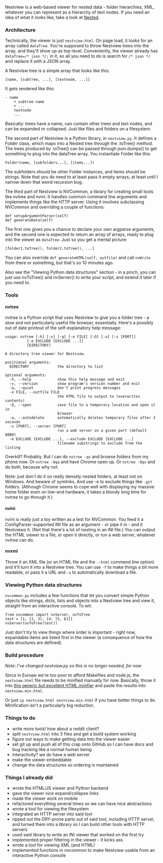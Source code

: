 Nestview is a web-based viewer for nested data - folder hierarchies, XML, whatever you can represent as a hierarchy of text nodes. If you need an idea of what it looks like, take a look at [Nested](http://orteil.dashnet.org/nested).

### Architecture

Technically, the viewer is just `nestview.html`. On page load, it looks for an array called `dataTree`. You're supposed to throw Nestview trees into the array, and they'll show up as top-level. Conveniently, the viewer already has `dataTree=/* json */;` in it, so all you need to do is search for `/* json */` and replace it with a JSON array.

A Nestview tree is a simple array that looks like this:

	[name, [subtree, ...], [textnode, ...]]

It gets rendered like this:

	- name
		+ subtree name
		+ ...
		textnode
		...

Basically: trees have a name, can contain other trees and text nodes, and can be expanded or collapsed. Just like files and folders on a filesystem.

The second part of Nestview is a Python library, in `nestview.py`. It defines a Folder class, which maps into a Nested tree through the .toTree() method. The trees produced by .toTree() can be passed through json.dumps() to get something to plug into the dataTree array. You instantiate Folder like this:

	Folder(name, [subfolders...], [items...])

The subfolders should be other Folder instances, and items should be strings. Note that you do need to at least pass it empty arrays, at least until I narrow down that weird recursion bug.

The third part of Nestview is NVCommon, a library for creating small tools like nvtree and nvini. It handles common command line arguments and implements things like the HTTP server. Using it involves subclassing NVCommon and overriding a couple of functions:

	def setupArgumentParser(self)
	def generateData(self)

The first one gives you a chance to declare your own argparse arguments, and the second one is expected to return an array of arrays, ready to plug into the viewer as `dataTree`. Just so you get a mental picture:

	[folder1.toTree(), folder2.toTree(), ...]

You can also override `def generateHTML(self, outfile)` and call `nvWrite` from there or something, but that's so 10 minutes ago.

Also see the "Viewing Python data structures" section - in a pinch, you can just use nvToTree() and nvServer() to write your script, and extend it later if you need to.


### Tools

#### nvtree

nvtree is a Python script that uses Nestview to give you a folder tree - a slow and not particularly useful file browser, essentially. Here's a possibly out of date printout of the self-explanatory help message:

	usage: nvtree [-h] [-v] [-q] [-o FILE] [-O] [-a] [-s [PORT]]
              [-e EXCLUDE [EXCLUDE ...]]
              [DIRECTORY]

	A directory tree viewer for Nestview.

	positional arguments:
	  DIRECTORY             the directory to list

	optional arguments:
	  -h, --help            show this help message and exit
	  -v, --version         show program's version number and exit
	  -q, --quiet           don't print progress messages
	  -o FILE, --outfile FILE
	                        the HTML file to output to (overwrites contents)
	  -O, --open            save file to a temporary location and open it in
	                        browser
	  -a, --autodelete      automatically deletes temporary files after 3 seconds
	  -s [PORT], --server [PORT]
	                        run a web server on a given port (default 8000)
	  -e EXCLUDE [EXCLUDE ...], --exclude EXCLUDE [EXCLUDE ...]
	                        filename substrings to exclude from the listing

Overkill? Probably. But I can do `nvtree -qs` and browse folders from my phone now. Or `nvtree -Oqa` and have Chrome open up. Or `nvtree -Oqs` and do both, because why not.

Note: just don't do it on really densely nested folders, at least not on Windows. And beware of symlinks. And use -e to exclude things like `.git` folders. (Although Chrome seems to cope well with displaying my massive home folder even on low-end hardware, it takes a bloody long time for nvtree to go through it.)

#### nvini

nvini is really just a toy written as a test for NVCommon. You feed it a ConfigParser-supported INI file as an argument - or pipe it in - and it Nestviews it. (Not that there's a lot of nesting in an INI file.) You can output the HTML viewer to a file, or open it directly, or run a web server, whatever nvtree can do.

#### nvxml

Throw it an XML file (or an HTML file and the `--html` command line option) and it'll turn it into a Nestview tree. You can use `-T` to make things a bit more readable, or pass it a URL and `-u` to automatically download a file.


### Viewing Python data structures

`nvcommon.py` includes a few functions that let you convert simple Python objects like strings, dicts, lists and objects into a Nestview tree and view it, straight from an interactive console. To wit:

	from nvcommon import nvServer, nvToTree
	test = [1, [2, 3], {4: [5, 6]}]
	nvServer(nvToTree(test))

Just don't try to view things where order is important - right now, expandable items are listed first in the viewer (a consequence of how the data structures are defined).


### Build procedure

*Note: I've changed nestview.py so this is no longer needed, for now*

Since in Europe we're too poor to afford Makefiles and node.js, the `nestview.html` file needs to be minified manually for now. Basically, throw it into [this generic but excellent HTML minifier](http://kangax.github.io/html-minifier/) and paste the results into `nestview.min.html`.

Or just `cp nestview.html nestview.min.html` if you have better things to do. Minification isn't a particularly big reduction.


### Things to do

* write more tools! how about a reddit client?
* split `nestview.html` into 3 files and get a build system working
* figure out ways to make getting data into the viewer easier
* set git up and push all of this crap onto GitHub so I can have docs and bug tracking like a normal human being
* interactivity? we do have a web server
* make the viewer embeddable
* change the data structures so ordering is maintained


### Things I already did

* wrote the HTML/JS viewer and Python backend
* gave the viewer nice expand/collapse links
* made the viewer work on mobile
* refactored everything several times so we can have nice abstractions
* wrote a tool for viewing the filesystem
* integrated an HTTP server into said tool
* ripped out the DRY-prone parts out of said tool, including HTTP server, and turned them into a library so I can build other tools with HTTP servers
* used said library to write an INI viewer that worked on the first try
* implemented proper filtering in the viewer - it kicks ass
* wrote a tool for viewing XML (and HTML)
* implemented functions in nvcommon to make Nestview usable from an interactive Python console